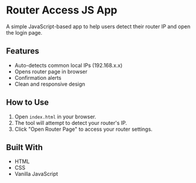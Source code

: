 # Router Access JS App

A simple JavaScript-based app to help users detect their router IP and open the login page.

## Features
- Auto-detects common local IPs (192.168.x.x)
- Opens router page in browser
- Confirmation alerts
- Clean and responsive design

## How to Use
1. Open `index.html` in your browser.
2. The tool will attempt to detect your router's IP.
3. Click "Open Router Page" to access your router settings.

## Built With
- HTML
- CSS
- Vanilla JavaScript

